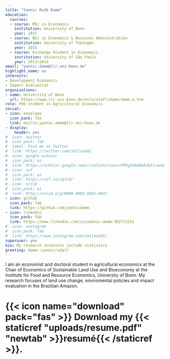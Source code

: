 ```yaml
---
title: "Yannic Rudá Damm"
education:
  courses:
  - course: MSc in Economics
    institution: University of Bonn
    year: 2017
  - course: BSc in Economics & Business Administration
    institution: University of Tübingen
    year: 2015
  - course: Exchange Student in Economics
    institution: University of São Paulo
    year: 2013/2014
email: "yannic.damm@ilr.uni-bonn.de"
highlight_name: no
interests:
- Development Economics
- Impact Evaluation
organizations:
- name: University of Bonn
  url: https://www.ilr.uni-bonn.de/eslu/staff/damm/damm_e.htm
role: PhD student in Agricultural Economics
social:
- icon: envelope
  icon_pack: fas
  link: mailto:yannic.damm@ilr.uni-bonn.de
- display:
    header: yes
#  icon: twitter
#  icon_pack: fab
#  label: Find me on Twitter
#  link: https://twitter.com/shilaan01
#- icon: google-scholar
#  icon_pack: ai
#  link: https://scholar.google.com/citations?user=FNPgIGAAAAAJ&hl=en&oi=sra
#- icon: osf
#  icon_pack: ai
#  link: https://osf.io/ug7xd/ 
#- icon: orcid
#  icon_pack: ai
#  link: http://orcid.org/0000-0002-6892-4643 
- icon: github
  icon_pack: fab
  link: https://github.com/yannicdamm
- icon: linkedin
  icon_pack: fab
  link: https://www.linkedin.com/in/yannic-damm-3b2713151
#- icon: instagram
#  icon_pack: fab
#  link: https://www.instagram.com/shilaan01/ 
superuser: yes
bio: My research interests include statistics
greeting: damm::yannicruda()
---
```


I am an economist and doctoral student in agricultural economics at the Chair of Economics of Sustainable Land Use and Bioeconomy at the Institute for Food and Resource Economics, University of Bonn. My research focuses of land use change, enviromental policies and impact evaluation in the Brazilian Amazon. 

# {{< icon name="download" pack="fas" >}} Download my {{< staticref "uploads/resume.pdf" "newtab" >}}resumé{{< /staticref >}}.
